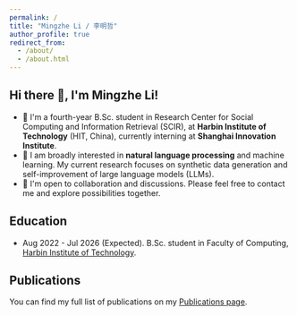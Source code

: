 ```yaml
---
permalink: /
title: "Mingzhe Li / 李明哲"
author_profile: true
redirect_from: 
  - /about/
  - /about.html
---
```


## Hi there 👋, I'm Mingzhe Li!

- 🔭 I'm a fourth-year B.Sc. student in Research Center for Social Computing and Information Retrieval (SCIR), at **Harbin Institute of Technology** (HIT, China), currently interning at **Shanghai Innovation Institute**.
- 🌱 I am broadly interested in **natural language processing** and machine learning. My current research focuses on synthetic data generation and self-improvement of large language models (LLMs).
- 💬 I'm open to collaboration and discussions. Please feel free to contact me and explore possibilities together.



## Education

- Aug 2022 - Jul 2026 (Expected). B.Sc. student in Faculty of Computing, [Harbin Institute of Technology](http://www.hit.edu.cn/).



## Publications

You can find my full list of publications on my [Publications page](/publications/).
